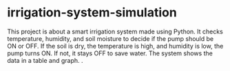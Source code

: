 # irrigation-system-simulation
This project is about a smart irrigation system made using Python. It checks temperature, humidity, and soil moisture to decide if the pump should be ON or OFF.  If the soil is dry, the temperature is high, and humidity is low, the pump turns ON. If not, it stays OFF to save water.  The system shows the data in a table and graph. .
